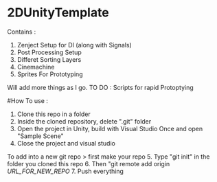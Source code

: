 # 2DUnityTemplate

Contains :
1. Zenject Setup for DI (along with Signals)
2. Post Processing Setup
3. Differet Sorting Layers 
4. Cinemachine
5. Sprites For Prototyping

Will add more things as I go.
TO DO : Scripts for rapid Protoptying


#How To use :

1. Clone this repo in a folder
2. Inside the cloned repository, delete ".git" folder
3. Open the project in Unity, build with Visual Studio Once and open "Sample Scene"
4. Close the project and visual studio

To add into a new git repo > first make your repo
5. Type "git init" in the folder you cloned this repo
6. Then "git remote add origin *URL_FOR_NEW_REPO*
7. Push everything
